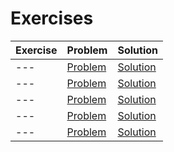 # Exercises

| Exercise | Problem     | Solution     |
| -------- | ----------- | ------------ |
| ---      | [Problem]() | [Solution]() |
| ---      | [Problem]() | [Solution]() |
| ---      | [Problem]() | [Solution]() |
| ---      | [Problem]() | [Solution]() |
| ---      | [Problem]() | [Solution]() |
